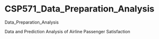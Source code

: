 # CSP571_Data_Preparation_Analysis
Data_Preparation_Analysis

Data and Prediction Analysis of Airline Passenger Satisfaction

